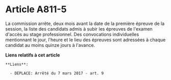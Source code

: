 # Article A811-5

La commission arrête, deux mois avant la date de la première épreuve de la session, la liste des candidats admis à subir les
épreuves de l'examen d'accès au stage professionnel. Des convocations individuelles mentionnant le jour, l'heure et le lieu
des épreuves sont adressées à chaque candidat au moins quinze jours à l'avance.

**Liens relatifs à cet article**

	**Liens**:

	  - DEPLACE: Arrêté du 7 mars 2017 - art. 9
